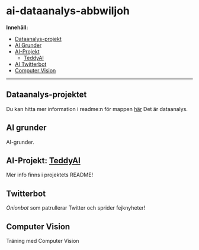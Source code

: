 # ai-dataanalys-abbwiljoh

**Innehåll:**
  - [Dataanalys-projekt](https://github.com/abbindustrigymnasium/ai-dataanalys-abbwiljoh/tree/main/Data-Analys "Projekt från dataanalys-lektionerna.")
  - [AI Grunder](https://github.com/abbindustrigymnasium/ai-dataanalys-abbwiljoh/tree/main/AI%20grunder "Grunder för AI (Knearest Neighbor osv).")
  - [AI-Projekt](AI-projekt/)
    - [TeddyAI](AI-projekt/TeddyAI "Gå till TeddyAIs projektsida!")
  - [AI Twitterbot](https://github.com/abbindustrigymnasium/ai-dataanalys-abbwiljoh/tree/main/AI/twitterbot "Inte dokumenterad!")
  - [Computer Vision](Computer-Vision/)

---

## Dataanalys-projektet
Du kan hitta mer information i readme:n för mappen [här](https://github.com/abbindustrigymnasium/ai-dataanalys-abbwiljoh/blob/main/Data-Analys/README.md)
Det är dataanalys.

## AI grunder
AI-grunder.

## AI-Projekt: [TeddyAI](AI-projekt/TeddyAI "Gå till projektsidan")
Mer info finns i projektets README!

## Twitterbot
*Onionbot* som patrullerar Twitter och sprider fejknyheter!

## Computer Vision
Träning med Computer Vision
